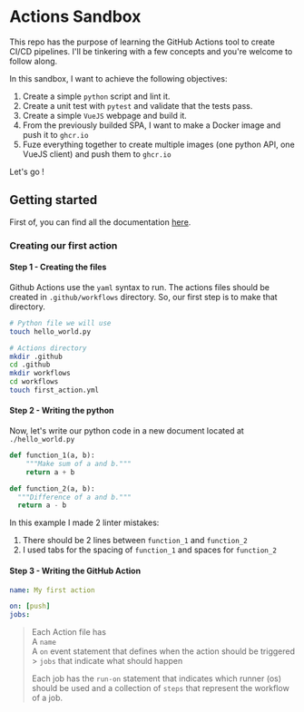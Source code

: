 # Actions Sandbox

This repo has the purpose of learning the GitHub Actions tool to create CI/CD pipelines. I'll be tinkering with a few concepts and you're welcome to follow along.

In this sandbox, I want to achieve the following objectives:

1. Create a simple `python` script and lint it.
2. Create a unit test with `pytest` and validate that the tests pass.
3. Create a simple `VueJS` webpage and build it.
4. From the previously builded SPA, I want to make a Docker image and push it to `ghcr.io`
5. Fuze everything together to create multiple images (one python API, one VueJS client) and push them to `ghcr.io`

Let's go !

## Getting started

First of, you can find all the documentation [here](https://docs.github.com/en/actions).

### Creating our first action

#### Step 1 - Creating the files

Github Actions use the `yaml` syntax to run. The actions files should be created in `.github/workflows` directory. So, our first step is to make that directory.

```bash
# Python file we will use
touch hello_world.py

# Actions directory
mkdir .github
cd .github
mkdir workflows
cd workflows
touch first_action.yml
```

#### Step 2 - Writing the python

Now, let's write our python code in a new document located at `./hello_world.py`

```python
def function_1(a, b):
    """Make sum of a and b."""
    return a + b

def function_2(a, b):
  """Difference of a and b."""
  return a - b
```

In this example I made 2 linter mistakes:

1. There should be 2 lines between `function_1` and `function_2`
2. I used tabs for the spacing of `function_1` and spaces for `function_2`

#### Step 3 - Writing the GitHub Action

```yaml
name: My first action

on: [push]
jobs:
```

> Each Action file has<br>
> A `name`<br>
> A `on` event statement that defines when the action should be triggered<br> > `jobs` that indicate what should happen
>
> Each job has the `run-on` statement that indicates which runner (os) should be used and a collection of `steps` that represent the workflow of a job.
